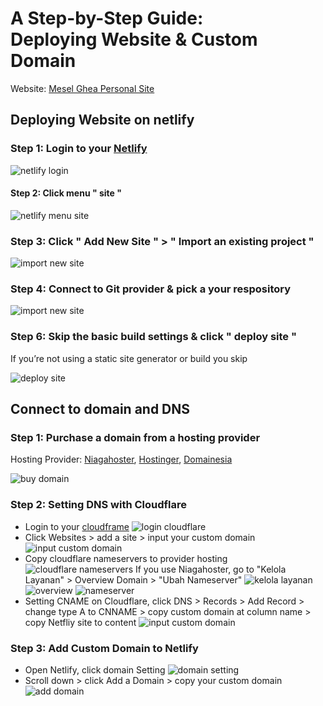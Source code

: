 # A Step-by-Step Guide: </br> Deploying Website & Custom Domain

Website: [Mesel Ghea Personal Site](https://meselghea.site/)

## Deploying Website on netlify

### Step 1: Login to your [Netlify](https://app.netlify.com/)

![netlify login](photo/Netlifylp.png)

#### Step 2: Click menu " site "

![netlify menu site](photo/sitemenunetlify.png)

### Step 3: Click " Add New Site " > " Import an existing project "

![import new site](photo/importnewsitenetlify.png)

### Step 4: Connect to Git provider & pick a your respository

![import new site](photo/importnewsitenetlify.png)

### Step 6: Skip the basic build settings & click " deploy site "

If you’re not using a static site generator or build you skip

![deploy site](photo/deploysitenetlify.png)

## Connect to domain and DNS

### Step 1: Purchase a domain from a hosting provider

Hosting Provider: [Niagahoster](https://www.niagahoster.co.id/), [Hostinger](https://www.hostinger.co.id/), [Domainesia](https://www.domainesia.com/)

![buy domain](photo/buydomainniagahoster.png)

### Step 2: Setting DNS with Cloudflare

- Login to your [cloudframe](https://dash.cloudflare.com/login)
  ![login cloudflare](photo/logincloudflare.png)
- Click Websites > add a site > input your custom domain
  ![input custom domain](photo/inputcustomdomain.png)
- Copy cloudflare nameservers to provider hosting
  ![cloudflare nameservers](photo/cloudflarenameservers.png)
  If you use Niagahoster, go to "Kelola Layanan" > Overview Domain > "Ubah Nameserver"
  ![kelola layanan](photo/kelolalayananniagahoster.png)
  ![overview](photo/ubahnameserver.png)
  ![nameserver](photo/namesarver.png)
- Setting CNAME on Cloudflare,
  click DNS > Records > Add Record > change type A to CNNAME > copy custom domain at column name > copy Netfliy site to content
  ![input custom domain](photo/settingcname.png)

### Step 3: Add Custom Domain to Netlify

- Open Netlify, click domain Setting
  ![domain setting](photo/domainsetting.png)
- Scroll down > click Add a Domain > copy your custom domain
  ![add domain](photo/addomain.png)
